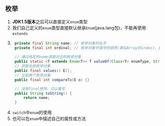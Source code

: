 ## 枚举
1. **JDK1.5版本**之后可以直接定义```enum```类型
2. 我们自己定义的```enum```类型直接默认继承```Enum```(java.lang包)，不能再使用```extends```
3. ```java
    private final String name; // 枚举对象的名字
    private final int ordinal; // 枚举对象中类中的顺序(类似Array的index)，从0开始
    
    // 通过给定的name获取对应的枚举对象
    public static <T extends Enum<T>> T valueOf(Class<T> enumType, String name) {}
    // 获取全部枚举对象
    public final values() E[];
    // 比较两个枚举对象
    public final int compareTo(E o) {}

    // 没有final修饰，可以重写
    public String toString() {
        return name;
    }
   ```
4. ```switch```中```enum```的使用
5. 也可以在```enum```中描述自己的属性或方法
